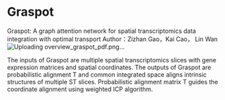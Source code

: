 # Graspot

Graspot: A graph attention network for spatial transcriptomics data integration with optimal transport
Author：Zizhan Gao，Kai Cao， Lin Wan
![Uploading overview_graspot_pdf.png…]()


The inputs of Graspot are multiple spatial transcriptomics slices with gene expression matrices and spatial coordinates. The outputs of Graspot are probabilistic alignment T and common integrated space aligns intrinsic structures of multiple ST slices. Probabilistic alignment matrix T guides the coordinate alignment using weighted ICP algorithm.
